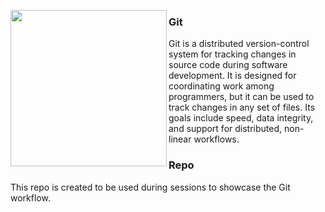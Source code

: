 <p>
  <img width="250" align='left' src="https://assets.datacamp.com/production/course_5355/shields/original/shield_image_course_5355_20200205-1-184bo1w?1580921007">
</p>
 
### Git

Git is a distributed version-control system for tracking changes in source code during software development. It is designed for coordinating work among programmers, but it can be used to track changes in any set of files. Its goals include speed, data integrity, and support for distributed, non-linear workflows.

### Repo 
This repo is created to be used during sessions to showcase the Git workflow.
